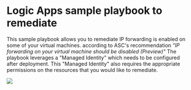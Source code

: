 # Logic Apps sample playbook to remediate
This sample playbook allows you to remediate IP forwarding is enabled on some of your virtual machines. according to ASC's recommendation *"IP forwarding on your virtual machine should be disabled (Preview)"*
The playbook leverages a "Managed Identity" which needs to be configured after deployment. This "Managed Identity" also requires the appropriate permissions on the resources that you would like to remediate.

<a href="https%3A%2F%2Fportal.azure.com%2F%23create%2FMicrosoft.Template%2Furi%2Fhttps%3A%2F%2Fraw.githubusercontent.com%2FAzure%2FAzure-Security-Center%2Fmaster%2FSecure%20Score%2FIP%20forwarding%20on%20your%20virtual%20machine%20should%20be%20disabled%2FLogic%20App%2Fazuredeploy.json" target="_blank">
    <img src="http://azuredeploy.net/deploybutton.png"/>
</a>
